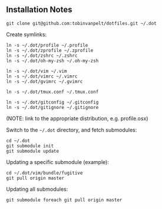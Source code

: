 Installation Notes
------------------

    git clone git@github.com:tobinvanpelt/dotfiles.git ~/.dot

Create symlinks:

    ln -s ~/.dot/profile ~/.profile
    ln -s ~/.dot/zprofile ~/.zprofile
    ln -s ~/.dot/zshrc ~/.zshrc
    ln -s ~/.dot/oh-my-zsh ~/.oh-my-zsh
    
    ln -s ~/.dot/vim ~/.vim
    ln -s ~/.dot/vimrc ~/.vimrc
    ln -s ~/.dot/gvimrc ~/.gvimrc

    ln -s ~/.dot/tmux.conf ~/.tmux.conf

    ln -s ~/.dot/gitconfig ~/.gitconfig
    ln -s ~/.dot/gitignore ~/.gitignore

(NOTE: link to the appropriate distribution, e.g. profile.osx)

Switch to the `~/.dot` directory, and fetch submodules:

    cd ~/.dot
    git submodule init
    git submodule update

Updating a specific submodule (example):

    cd ~/.dot/vim/bundle/fugitive
    git pull origin master

Updating all submodules:

    git submodule foreach git pull origin master
